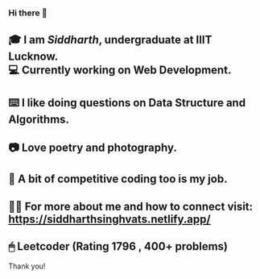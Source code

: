 ### Hi there 👋

<!--
**siddharthsinghvats/siddharthsinghvats** is a ✨ _special_ ✨ repository because its `README.md` (this file) appears on your GitHub profile.

Here are some ideas to get you started:

- 🔭 I’m currently working on ReactJS
- 🌱 I’m currently learning Backend Development
- 💬 Ask me about Data Structures and Algorithms
- 📫 How to reach me: Mail:siddharth1singh1@gmal.com

-->
🎓 I am ***Siddharth***, undergraduate at IIIT Lucknow.
<br/>
💻 Currently working on Web Development.
--
⌨️ I like doing questions on Data Structure and Algorithms.
--
📷 Love poetry and photography.
--
📒 A bit of competitive coding too is my job.
--
🕵🏼 For more about me and how to connect visit: https://siddharthsinghvats.netlify.app/
--
🖱 Leetcoder (Rating 1796 , 400+ problems)
--

Thank you!
